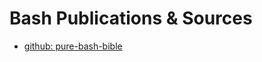 # Bash Publications & Sources

- [github: pure-bash-bible](https://github.com/dylanaraps/pure-bash-bible)
